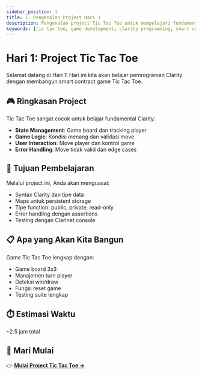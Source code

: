 ```yaml
---
sidebar_position: 1
title: 1. Pengenalan Project Hari 1
description: Pengenalan project Tic Tac Toe untuk mempelajari fundamental Clarity programming - state management, game logic, dan testing
keywords: [tic tac toe, game development, clarity programming, smart contract game, state management, hands-on learning]
---
```


# Hari 1: Project Tic Tac Toe

Selamat datang di Hari 1! Hari ini kita akan belajar pemrograman Clarity dengan membangun smart contract game Tic Tac Toe.

## 🎮 Ringkasan Project

Tic Tac Toe sangat cocok untuk belajar fundamental Clarity:

- **State Management**: Game board dan tracking player
- **Game Logic**: Kondisi menang dan validasi move  
- **User Interaction**: Move player dan kontrol game
- **Error Handling**: Move tidak valid dan edge cases

## 🎯 Tujuan Pembelajaran

Melalui project ini, Anda akan menguasai:

- Syntax Clarity dan tipe data
- Maps untuk persistent storage
- Tipe function: public, private, read-only
- Error handling dengan assertions
- Testing dengan Clarinet console

## 📋 Apa yang Akan Kita Bangun

Game Tic Tac Toe lengkap dengan:
- Game board 3x3
- Manajemen turn player
- Deteksi win/draw
- Fungsi reset game
- Testing suite lengkap

## ⏱️ Estimasi Waktu
~2.5 jam total

## 🚀 Mari Mulai

👉 **[Mulai Project Tic Tac Toe →](./1-contracts-tic-tac-toe.md)**